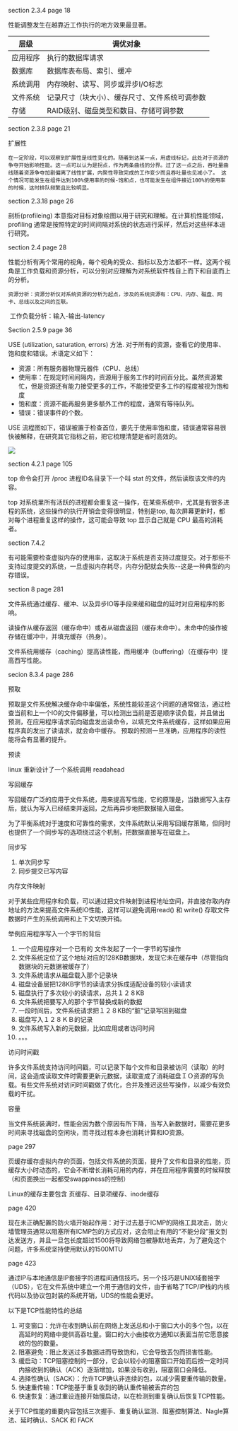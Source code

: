section 2.3.4 page 18

性能调整发生在越靠近工作执行的地方效果最显著。

| 层级     | 调优对象                                       |
| -------- | ---------------------------------------------- |
| 应用程序 | 执行的数据库请求                               |
| 数据库   | 数据库表布局、索引、缓冲                       |
| 系统调用 | 内存映射、读写、同步或异步I/O标志              |
| 文件系统 | 记录尺寸（块大小）、缓存尺寸、文件系统可调参数 |
| 存储     | RAID级别、磁盘类型和数目、存储可调参数         |



section 2.3.8 page 21

扩展性

	在一定阶段，可以观察到扩展性是线性变化的。随着到达某一点，用虚线标记，此处对于资源的争夺开始影响性能。这一点可以认为是拐点，作为两条曲线的分界。过了这一点之后，吞吐量曲线随着资源争夺加剧偏离了线性扩展，内聚性导致完成的工作变少而且吞吐量也见减小了。 这个情况可能发生在组件达到100%使用率的时候-饱和点，也可能发生在组件接近100%的使用率的时候，这时排队频繁且比较明显。

section 2.3.18 page 26

剖析(profileing) 本意指对目标对象绘图以用于研究和理解。在计算机性能领域，profiling 通常是按照特定的时间间隔对系统的状态进行采样，然后对这些样本进行研究。



section 2.4 page 28

性能分析有两个常用的视角，每个视角的受众、指标以及方法都不一样。这两个视角是工作负载和资源分析，可以分别对应理解为对系统软件栈自上而下和自底而上的分析。

	资源分析：资源分析仪对系统资源的分析为起点，涉及的系统资源有：CPU、内存、磁盘、网卡、总线以及之间的互联。

​	工作负载分析：输入-输出-latency



Section 2.5.9 page 36

USE (utilization, saturation, errors) 方法. 对于所有的资源，查看它的使用率、饱和度和错误。术语定义如下：

- 资源：所有服务器物理元器件（CPU、总线）
- 使用率：在规定时间间隔内，资源用于服务工作的时间百分比。虽然资源繁忙，但是资源还有能力接受更多的工作，不能接受更多工作的程度被视为饱和度
- 饱和度：资源不能再服务更多额外工作的程度，通常有等待队列。
- 错误：错误事件的个数。

USE 流程图如下，错误被置于检查首位，要先于使用率饱和度，错误通常容易很快被解释，在研究其它指标之前，把它梳理清楚是省时高效的。

![](C:\Users\fxp\Documents\GitHub\readings_notes\USE_flow.jpg)



section 4.2.1 page 105

top 命令会打开 /proc 进程ID名目录下一个叫 stat 的文件，然后读取该文件的内容。

top 对系统里所有活跃的进程都会重复这一操作，在某些系统中，尤其是有很多进程的系统，这些操作的执行开销会变得很明显，特别是top, 每次屏幕更新时，都对每个进程重复这样的操作，这可能会导致 top 显示自己就是 CPU 最高的消耗者。



section 7.4.2 

有可能需要检查虚拟内存的使用率，这取决于系统是否支持过度提交。对于那些不支持过度提交的系统，一旦虚拟内存耗尽，内存分配就会失败--这是一种典型的内存错误。

section 8 page 281

文件系统通过缓存、缓冲、以及异步IO等手段来缓和磁盘的延时对应用程序的影响。

读操作从缓存返回（缓存命中）或者从磁盘返回（缓存未命中）。未命中的操作被存储在缓冲中，并填充缓存（热身）。



文件系统用缓存（caching）提高读性能，而用缓冲（buffering）（在缓存中）提高西写性能。

secion 8.3.4 page 286

预取

预取是文件系统解决缓存命中率偏低，系统性能较差这个问题的通常做法，通过检查当前和上一个IO的文件偏移量，可以检测出当前是否是顺序读负载，并且做出预测，在应用程序请求前向磁盘发出读命令，以填充文件系统缓存，这样如果应用程序真的发出了读请求，就会命中缓存。 预取的预测一旦准确，应用程序的读性能将会有显著的提升。

预读

linux 重新设计了一个系统调用 readahead



写回缓存

写回缓存广泛的应用于文件系统，用来提高写性能，它的原理是，当数据写入主存后，就认为写入已经结束并返回，之后再异步地把数据输入磁盘。

为了平衡系统对于速度和可靠性的需求，文件系统默认采用写回缓存策略，但同时也提供了一个同步写的选项绕过这个机制，把数据直接写在磁盘上。

同步写

1. 单次同步写
2. 同步提交已写内容



内存文件映射

对于某些应用程序和负载，可以通过把文件映射到进程地址空间，并直接存取内存地址的方法来提高文件系统IO性能，这样可以避免调用read() 和 write() 存取文件数据时产生的系统调用和上下文切换开销。



举例应用程序写入一个字节的背后

1. 一个应用程序对一个已有的 文件发起了一个一字节的写操作
2. 文件系统定位了这个地址对应的128KB数据块，发现它未在缓存中（尽管指向数据块的元数据被缓存了）
3. 文件系统请求从磁盘载入那个记录块
4. 磁盘设备层把128KB字节的读请求分拆成适配设备的较小读请求
5. 磁盘执行了多次较小的读请求，总共１２８KB
6. 文件系统把要写入的那个字节替换成新的数据
7. 一段时间后，文件系统请求把１２８KB的“脏”记录写回到磁盘
8. 磁盘写入１２８ＫＢ的记录
9. 文件系统写入新的元数据，比如应用或者访问时间
10. 。。。

访问时间戳

许多文件系统支持访问时间戳，可以记录下每个文件和目录被访问（读取）的时间，这会造成读取文件时需要更新元数据，读取变成了消耗磁盘ＩＯ资源的写负载。有些文件系统对访问时间戳做了优化，合并及推迟这些写操作，以减少有效负载的干扰。

容量

​	当文件系统装满时，性能会因为数个原因有所下降，当写入新数据时，需要花更多时间来寻找磁盘的空闲块，而寻找过程本身也消耗计算和IO资源。



page 297

页缓存缓存虚拟内存的页面，包括文件系统的页面，提升了文件和目录的性能，页缓存大小时动态的，它会不断增长消耗可用的内存，并在应用程序需要的时候释放（和页面换出一起都受swappiness的控制）

Linux的缓存主要包含 页缓存、目录项缓存、inode缓存



page 420

现在未正确配置的防火墙开始起作用：对于过去基于ICMP的网络工具攻击，防火墙管理员通常以阻塞所有ICMP包的方式应对，这会阻止有用的“不能分段”报文到达发送方，并且一旦包长度超过1500将导致网络包被静默地丢弃，为了避免这个问题，许多系统坚持使用默认的1500MTU



page 423

通过IP与本地通信是IP套接字的进程间通信技巧。另一个技巧是UNIX域套接字（UDS），它在文件系统中建立一个用于通信的文件，由于省略了TCP/IP栈的内核代码以及协议包封装的系统开销，UDS的性能会更好。



以下是TCP性能特性的总结

1. 可变窗口：允许在收到确认前在网络上发送总和小于窗口大小的多个包，以在高延时的网络中提供高吞吐量。窗口的大小由接收方通知以表面当前它愿意接收的包的数量。
2. 阻塞避免：阻止发送过多数据进而导致饱和，它会导致丢包而损害性能。
3. 缓启动：TCP阻塞控制的一部分，它会以较小的阻塞窗口开始而后按一定时间内接收到的确认（ACK）逐渐增加，如果没有收到，阻塞窗口会降低。
4. 选择性确认（SACK）：允许TCP确认非连续的包，以减少需要重传输的数量。
5. 快速重传输：TCP能基于重复收到的确认重传输被丢弃的包
6. 快速恢复：通过重设连接开始慢启动，以在检测到重复确认后恢复TCP性能。

关于TCP性能的重要内容包括三次握手、重复确认监测、阻塞控制算法、Nagle算法、延时确认、SACK 和 FACK